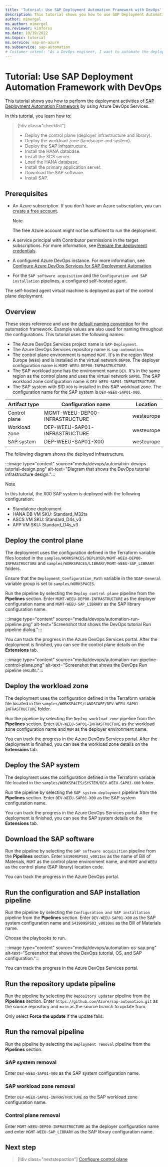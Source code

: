 ```yaml
---
title: 'Tutorial: Use SAP Deployment Automation Framework with DevOps'
description: This tutorial shows you how to use SAP Deployment Automation Framework by using Azure DevOps Services.
author: mimergel
ms.author: mimergel
ms.reviewer: kimforss
ms.date: 10/19/2022
ms.topic: tutorial
ms.service: sap-on-azure
ms.subservice: sap-automation
# Customer intent: "As a DevOps engineer, I want to automate the deployment of SAP infrastructure using a deployment framework, so that I can streamline and manage SAP resources efficiently within Azure DevOps."
---
```


# Tutorial: Use SAP Deployment Automation Framework with DevOps

This tutorial shows you how to perform the deployment activities of [SAP Deployment Automation Framework](deployment-framework.md) by using Azure DevOps Services.

In this tutorial, you learn how to:

> [!div class="checklist"]
> * Deploy the control plane (deployer infrastructure and library).
> * Deploy the workload zone (landscape and system).
> * Deploy the SAP infrastructure.
> * Install the HANA database.
> * Install the SCS server.
> * Load the HANA database.
> * Install the primary application server.
> * Download the SAP software.
> * Install SAP.

## Prerequisites

- An Azure subscription. If you don't have an Azure subscription, you can [create a free account](https://azure.microsoft.com/pricing/purchase-options/azure-account?cid=msft_learn).

   > [!Note]
   > The free Azure account might not be sufficient to run the deployment.

- A service principal with Contributor permissions in the target subscriptions. For more information, see [Prepare the deployment credentials](deploy-control-plane.md#prepare-the-deployment-credentials).
- A configured Azure DevOps instance. For more information, see [Configure Azure DevOps Services for SAP Deployment Automation](configure-devops.md).
- For the `SAP software acquisition` and the `Configuration and SAP installation` pipelines, a configured self-hosted agent.

The self-hosted agent virtual machine is deployed as part of the control plane deployment.

## Overview

These steps reference and use the [default naming convention](naming.md) for the automation framework. Example values are also used for naming throughout the configurations. This tutorial uses the following names:

- The Azure DevOps Services project name is `SAP-Deployment`.
- The Azure DevOps Services repository name is `sap-automation`.
- The control plane environment is named `MGMT`. It's in the region West Europe (`WEEU`) and is installed in the virtual network `DEP00`. The deployer configuration name is `MGMT-WEEU-DEP00-INFRASTRUCTURE`.
- The SAP workload zone has the environment name `DEV`. It's in the same region as the control plane and uses the virtual network `SAP01`. The SAP workload zone configuration name is `DEV-WEEU-SAP01-INFRASTRUCTURE`.
- The SAP system with SID `X00` is installed in this SAP workload zone. The configuration name for the SAP system is `DEV-WEEU-SAP01-X00`.

| Artifact type | Configuration name              | Location        |
| ------------- | ------------------------------- | --------------- |
| Control plane | MGMT-WEEU-DEP00-INFRASTRUCTURE  | westeurope      |
| Workload zone | DEP-WEEU-SAP01-INFRASTRUCTURE   | westeurope      |
| SAP system    | DEP-WEEU-SAP01-X00              | westeurope      |

The following diagram shows the deployed infrastructure.

 :::image type="content" source="media/devops/automation-devops-tutorial-design.png" alt-text="Diagram that shows the DevOps tutorial infrastructure design.":::

> [!Note]
> In this tutorial, the X00 SAP system is deployed with the following configuration:
>
> * Standalone deployment
> * HANA DB VM SKU: Standard_M32ts
> * ASCS VM SKU: Standard_D4s_v3
> * APP VM SKU: Standard_D4s_v3

## Deploy the control plane

The deployment uses the configuration defined in the Terraform variable files located in the `samples/WORKSPACES/DEPLOYER/MGMT-WEEU-DEP00-INFRASTRUCTURE` and `samples/WORKSPACES/LIBRARY/MGMT-WEEU-SAP_LIBRARY` folders.

Ensure that the `Deployment_Configuration_Path` variable in the `SDAF-General` variable group is set to `samples/WORKSPACES`.

Run the pipeline by selecting the `Deploy control plane` pipeline from the **Pipelines** section. Enter `MGMT-WEEU-DEP00-INFRASTRUCTURE` as the deployer configuration name and `MGMT-WEEU-SAP_LIBRARY` as the SAP library configuration name.

:::image type="content" source="media/devops/automation-run-pipeline.png" alt-text="Screenshot that shows the DevOps tutorial Run pipeline dialog.":::

You can track the progress in the Azure DevOps Services portal. After the deployment is finished, you can see the control plane details on the **Extensions** tab.

 :::image type="content" source="media/devops/automation-run-pipeline-control-plane.png" alt-text="Screenshot that shows the DevOps Run pipeline results.":::

## Deploy the workload zone

The deployment uses the configuration defined in the Terraform variable file located in the `samples/WORKSPACES/LANDSCAPE/DEV-WEEU-SAP01-INFRASTRUCTURE` folder.

Run the pipeline by selecting the `Deploy workload zone` pipeline from the **Pipelines** section. Enter `DEV-WEEU-SAP01-INFRASTRUCTURE` as the workload zone configuration name and `MGM` as the deployer environment name.

You can track the progress in the Azure DevOps Services portal. After the deployment is finished, you can see the workload zone details on the **Extensions** tab.

## Deploy the SAP system

The deployment uses the configuration defined in the Terraform variable file located in the `samples/WORKSPACES/SYSTEM/DEV-WEEU-SAP01-X00` folder.

Run the pipeline by selecting the `SAP system deployment` pipeline from the **Pipelines** section. Enter `DEV-WEEU-SAP01-X00` as the SAP system configuration name.

You can track the progress in the Azure DevOps Services portal. After the deployment is finished, you can see the SAP system details on the **Extensions** tab.

## Download the SAP software

Run the pipeline by selecting the `SAP software acquisition` pipeline from the **Pipelines** section. Enter `S41909SPS03_v0011ms` as the name of Bill of Materials, `MGMT` as the control plane environment name, and `MGMT` and `WEEU` as the control plane (SAP library) location code.

You can track the progress in the Azure DevOps portal.

## Run the configuration and SAP installation pipeline

Run the pipeline by selecting the `Configuration and SAP installation` pipeline from the **Pipelines** section. Enter `DEV-WEEU-SAP01-X00` as the SAP system configuration name and `S41909SPS03_v0010ms` as the Bill of Materials name.

Choose the playbooks to run.

:::image type="content" source="media/devops/automation-os-sap.png" alt-text="Screenshot that shows the DevOps tutorial, OS, and SAP configuration.":::

You can track the progress in the Azure DevOps Services portal.

## Run the repository update pipeline

Run the pipeline by selecting the `Repository updater` pipeline from the **Pipelines** section. Enter `https://github.com/Azure/sap-automation.git` as the source repository and `main` as the source branch to update from.

Only select **Force the update** if the update fails.

## Run the removal pipeline

Run the pipeline by selecting the `Deployment removal` pipeline from the **Pipelines** section.

### SAP system removal

Enter `DEV-WEEU-SAP01-X00` as the SAP system configuration name.

### SAP workload zone removal

Enter `DEV-WEEU-SAP01-INFRASTRUCTURE` as the SAP workload zone configuration name.

### Control plane removal

Enter `MGMT-WEEU-DEP00-INFRASTRUCTURE` as the deployer configuration name and enter `MGMT-WEEU-SAP_LIBRARY` as the SAP library configuration name.

## Next step

> [!div class="nextstepaction"]
> [Configure control plane](configure-control-plane.md)
